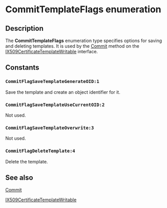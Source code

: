 # CommitTemplateFlags enumeration

## Description

The **CommitTemplateFlags** enumeration type specifies options for saving and deleting templates. It is used by the [Commit](https://learn.microsoft.com/windows/desktop/api/certenroll/nf-certenroll-ix509certificatetemplatewritable-commit) method on the [IX509CertificateTemplateWritable](https://learn.microsoft.com/windows/desktop/api/certenroll/nn-certenroll-ix509certificatetemplatewritable) interface.

## Constants

### `CommitFlagSaveTemplateGenerateOID:1`

Save the template and create an object identifier for it.

### `CommitFlagSaveTemplateUseCurrentOID:2`

Not used.

### `CommitFlagSaveTemplateOverwrite:3`

Not used.

### `CommitFlagDeleteTemplate:4`

Delete the template.

## See also

[Commit](https://learn.microsoft.com/windows/desktop/api/certenroll/nf-certenroll-ix509certificatetemplatewritable-commit)

[IX509CertificateTemplateWritable](https://learn.microsoft.com/windows/desktop/api/certenroll/nn-certenroll-ix509certificatetemplatewritable)
